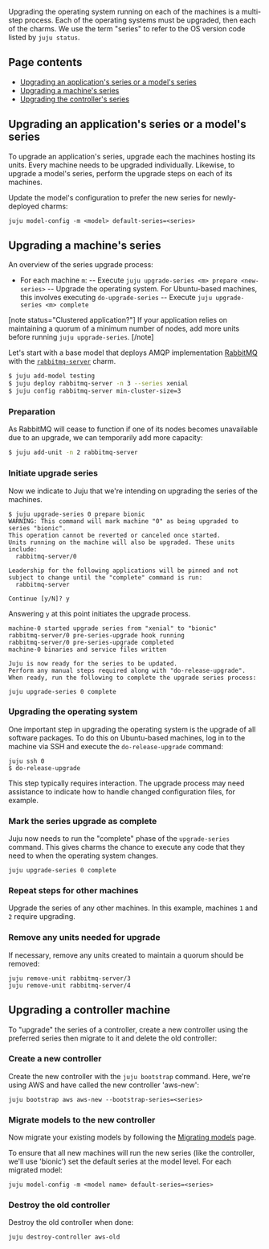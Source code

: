 <!--
Todo:
- warning: ubuntu code names hardcoded
- bug tracking: https://bugs.launchpad.net/juju/+bug/1797399
- bug tracking: https://bugs.launchpad.net/juju/+bug/1797388
-->

Upgrading the operating system running on each of the machines is a multi-step process. Each of the operating systems must be upgraded, then each of the charms. We use the term "series" to refer to the OS version code listed by `juju status`. 

## Page contents

- <a href="#app-or-model">Upgrading an application's series or a model's series</a>
- <a href="#machine">Upgrading a machine's series</a>
- <a href="#controller">Upgrading the controller's series</a>

<h2 id="app-or-model"> Upgrading an application's series or a model's series</h2>

To upgrade an application's series, upgrade each the machines hosting its units. Every machine needs to be upgraded individually. Likewise, to upgrade a model's series, perform the upgrade steps on each of its machines.

Update the model's configuration to prefer the new series for newly-deployed charms: 

```plain
juju model-config -m <model> default-series=<series>
```

<h2 id="heading--upgrading-a-workload-machine"><h2 id="machine">Upgrading a machine's series</h2></h2>

An overview of the series upgrade process:

- For each machine `m`:
-- Execute `juju upgrade-series <m> prepare <new-series>`
-- Upgrade the operating system. For Ubuntu-based machines, this involves executing `do-upgrade-series` 
-- Execute `juju upgrade-series <m> complete`

[note status="Clustered application?"]
If your application relies on maintaining a quorum of a minimum number of nodes, add more units before running `juju upgrade-series`.
[/note]


Let's start with a base model that deploys AMQP implementation [RabbitMQ][] with the [`rabbitmq-server`](https://jaas.ai/rabbitmq-server/) charm.

[RabbitMQ]: https://www.rabbitmq.com/

```bash
$ juju add-model testing
$ juju deploy rabbitmq-server -n 3 --series xenial
$ juju config rabbitmq-server min-cluster-size=3
```

### Preparation

As RabbitMQ will cease to function if one of its nodes becomes unavailable due to an upgrade, we can temporarily add more capacity:

```bash
$ juju add-unit -n 2 rabbitmq-server
```

### Initiate upgrade series

Now we indicate to Juju that we're intending on upgrading the series of the machines.  

```plain
$ juju upgrade-series 0 prepare bionic
WARNING: This command will mark machine "0" as being upgraded to series "bionic".
This operation cannot be reverted or canceled once started.
Units running on the machine will also be upgraded. These units include:
  rabbitmq-server/0

Leadership for the following applications will be pinned and not
subject to change until the "complete" command is run:
  rabbitmq-server

Continue [y/N]? y
```

Answering `y` at this point initiates the upgrade process.

```plain
machine-0 started upgrade series from "xenial" to "bionic"
rabbitmq-server/0 pre-series-upgrade hook running
rabbitmq-server/0 pre-series-upgrade completed
machine-0 binaries and service files written

Juju is now ready for the series to be updated.
Perform any manual steps required along with "do-release-upgrade".
When ready, run the following to complete the upgrade series process:

juju upgrade-series 0 complete
```


<h3 id="heading--upgrading-the-operating-system">Upgrading the operating system</h3>

One important step in upgrading the operating system is the upgrade of all software packages. To do this on Ubuntu-based machines, log in to the machine via SSH and execute the `do-release-upgrade` command:

``` text
juju ssh 0
$ do-release-upgrade
```

This step typically requires interaction. The upgrade process may need assistance to indicate how to handle changed configuration files, for example.

### Mark the series upgrade as complete

Juju now needs to run the "complete" phase of the `upgrade-series` command. This gives charms the chance to execute any code that they need to when the operating system changes.

``` text
juju upgrade-series 0 complete
```

### Repeat steps for other machines

Upgrade the series of any other machines. In this example, machines `1` and `2` require upgrading. 

### Remove any units needed for upgrade

If necessary, remove any units created to maintain a quorum should be removed:

```
juju remove-unit rabbitmq-server/3
juju remove-unit rabbitmq-server/4
```

<!--





Machines are upgraded to a new  a with the `juju upgrade-series` command.

The `upgrade-series` command does not support upgrading a controller. An error will be emitted if you attempt to do so. See below section [Upgrading a controller machine](#heading--upgrading-a-controller-machine) for how to do that using an alternate method.

<h2 id="heading--upgrading-a-workload-machine">Upgrading a workload machine</h2>

Here is an overview of the process:

1.  The user initiates the upgrade.
    1.  The machine is no longer available for charm deployments or for hosting new containers.
    2.  Juju prepares the machine for the upcoming OS upgrade.
    3.  All units on the machine are taken into account.
2.  The user manually performs the upgrade of the operating system and makes any other necessary changes. This should be accompanied by a maintenance window managed by the user.
3.  The user informs Juju that the machine has been successfully upgraded. The machine becomes available for charm deployments.

At no time does Juju take any action to prevent the machine from servicing workload client requests.

In the examples that follow, the machine in question has an ID of '1', has one unit of 'apache2' deployed, and will be upgraded from Ubuntu 16.04 LTS (Xenial) to Ubuntu 18.04 LTS (Bionic).

<h3 id="heading--initiating-the-upgrade">Initiating the upgrade</h3>

You initiate the upgrade with the machine ID, the `prepare` sub-command, and the target series:

``` text
juju upgrade-series 1 prepare bionic
```

You will be asked to confirm the procedure. Use the `-y` option to avoid this prompt.

Then output will be shown, such as:

``` text
machine-1 started upgrade series from "xenial" to "bionic"
apache2/1 pre-series-upgrade hook running
apache2/1 pre-series-upgrade hook not found, skipping
machine-1 binaries and service files written

Juju is now ready for the series to be updated.
Perform any manual steps required along with "do-release-upgrade".
When ready, run the following to complete the upgrade series process:

juju upgrade-series 1 complete
```

All charms associated with the machine must support the target series in order for the command to complete successfully. An error will be emitted otherwise. There is a `--force` option available but it should be used with caution.

The deployed charms will be inspected for a 'pre-series-upgrade' hook. If such a hook exists, it will be run. In our example, such a hook was not found in the charm.

A machine in "prepare mode" will be noted as such in the output to the `status` (or `machines`) command:

``` text
Machine  State    DNS            Inst id        Series  AZ  Message
1        started  10.116.98.194  juju-573842-0  xenial      Series upgrade: prepare completed
```

<h3 id="heading--upgrading-the-operating-system">Upgrading the operating system</h3>

One important step in upgrading the operating system is the upgrade of all software packages. To do this, log in to the machine via SSH and apply the standard `do-release-upgrade` command:

``` text
juju ssh 1
$ do-release-upgrade
```

As a resource, use the [Ubuntu Server Guide](https://help.ubuntu.com/lts/serverguide/installing-upgrading.html). Also be sure to read the [Release Notes](https://wiki.ubuntu.com/Releases) of the target version.

Make any other required changes now, before moving on to the next step.

<h3 id="heading--completing-the-upgrade">Completing the upgrade</h3>

You should now verify that the machine has been successfully upgraded. Once that's done, tell Juju that the machine is ready:

``` text
juju upgrade-series 1 complete
```

Sample output:

``` text
machine-1 complete phase started
machine-1 started unit agents after series upgrade
apache2/0 post-series-upgrade hook running
apache2/0 post-series-upgrade hook not found, skipping
machine-1 series upgrade complete

Upgrade series for machine "1" has successfully completed
```

Deployed charms will be inspected for a 'post-series-upgrade' hook. If such a hook exists, it will be run. In our example, such a hook was not found in the charm.

You're done. The machine is now fully upgraded and is an active Juju machine.

-->
<h2 id="heading--upgrading-a-controller-machine"><h2 id="controller">Upgrading a controller machine</h2></h2>

To "upgrade" the series of a controller, create a new controller using the preferred series then migrate to it and delete the old controller:

### Create a new controller

Create the new controller with the `juju bootstrap` command. Here, we're using AWS and have called the new controller 'aws-new':

``` text
juju bootstrap aws aws-new --bootstrap-series=<series>
```

### Migrate models to the new controller

Now migrate your existing models by following the [Migrating models](/t/migrating-models/1152) page.

To ensure that all new machines will run the new series (like the controller, we'll use 'bionic') set the default series at the model level. For each migrated model:

``` text
juju model-config -m <model name> default-series=<series>
```


### Destroy the old controller

Destroy the old controller when done:

``` text
juju destroy-controller aws-old
```

<!-- LINKS -->
